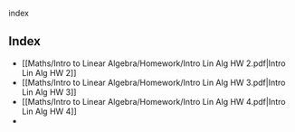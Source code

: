 index 

## Index
- [[Maths/Intro to Linear Algebra/Homework/Intro Lin Alg HW 2.pdf|Intro Lin Alg HW 2]]
- [[Maths/Intro to Linear Algebra/Homework/Intro Lin Alg HW 3.pdf|Intro Lin Alg HW 3]]
- [[Maths/Intro to Linear Algebra/Homework/Intro Lin Alg HW 4.pdf|Intro Lin Alg HW 4]]
- 